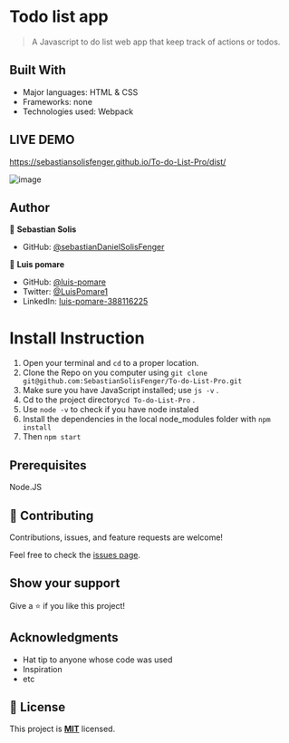# Todo list app

> A Javascript to do list web app that keep track of actions or todos.

## Built With

- Major languages: HTML & CSS
- Frameworks: none
- Technologies used: Webpack

## LIVE DEMO

https://sebastiansolisfenger.github.io/To-do-List-Pro/dist/

![image](https://user-images.githubusercontent.com/88522494/166743696-1af83251-82cf-4047-8bf8-59cd56ed4317.png)

## Author

👤 **Sebastian Solis**

- GitHub: [@sebastianDanielSolisFenger](https://github.com/SebastianSolisFenger)

👤 **Luis pomare**

- GitHub: [@luis-pomare](https://github.com/luis-pomare)
- Twitter: [@LuisPomare1](https://twitter.com/LuisPomare1)
- LinkedIn: [luis-pomare-388116225](https://www.linkedin.com/in/luis-pomare-388116225/)

# Install Instruction

1. Open your terminal and `cd` to a proper location.
2. Clone the Repo on you computer using `git clone git@github.com:SebastianSolisFenger/To-do-List-Pro.git`
3. Make sure you have JavaScript installed; use `js -v` .
4. Cd to the project directory`cd To-do-List-Pro` .
5. Use `node -v` to check if you have node instaled
6. Install the dependencies in the local node_modules folder with `npm install`
7. Then `npm start`

## Prerequisites

Node.JS

## 🤝 Contributing

Contributions, issues, and feature requests are welcome!

Feel free to check the [issues page](../../issues/).

## Show your support

Give a ⭐️ if you like this project!

## Acknowledgments

- Hat tip to anyone whose code was used
- Inspiration
- etc

## 📝 License

This project is **[MIT](./LICENSE.md)** licensed.

